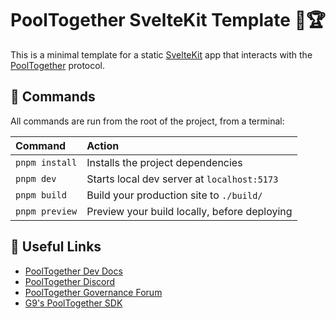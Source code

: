 # PoolTogether SvelteKit Template 🌊🏆

This is a minimal template for a static [SvelteKit](https://kit.svelte.dev/) app that interacts with the [PoolTogether](https://pooltogether.com/) protocol.

## 🧞 Commands

All commands are run from the root of the project, from a terminal:

| Command        | Action                                       |
| :------------- | :------------------------------------------- |
| `pnpm install` | Installs the project dependencies            |
| `pnpm dev`     | Starts local dev server at `localhost:5173`  |
| `pnpm build`   | Build your production site to `./build/`     |
| `pnpm preview` | Preview your build locally, before deploying |

## 🔗 Useful Links

- [PoolTogether Dev Docs](https://dev.pooltogether.com/)
- [PoolTogether Discord](https://pooltogether.com/discord)
- [PoolTogether Governance Forum](https://gov.pooltogether.com/)
- [G9's PoolTogether SDK](https://github.com/GenerationSoftware/pooltogether-client-monorepo/tree/main/packages/hyperstructure-client-js)
